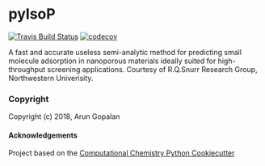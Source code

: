 pyIsoP
==============================
[//]: # (Badges)
[![Travis Build Status](https://travis-ci.org/REPLACE_WITH_OWNER_ACCOUNT/pyIsoP.png)](https://travis-ci.org/REPLACE_WITH_OWNER_ACCOUNT/pyIsoP)
[![codecov](https://codecov.io/gh/REPLACE_WITH_OWNER_ACCOUNT/pyIsoP/branch/master/graph/badge.svg)](https://codecov.io/gh/REPLACE_WITH_OWNER_ACCOUNT/pyIsoP/branch/master)

A fast and accurate useless semi-analytic method for predicting small molecule adsorption in nanoporous materials ideally suited for high-throughput screening applications. Courtesy of R.Q.Snurr Research Group, Northwestern Univerisity.

### Copyright

Copyright (c) 2018, Arun Gopalan


#### Acknowledgements
 
Project based on the 
[Computational Chemistry Python Cookiecutter](https://github.com/choderalab/cookiecutter-python-comp-chem)
